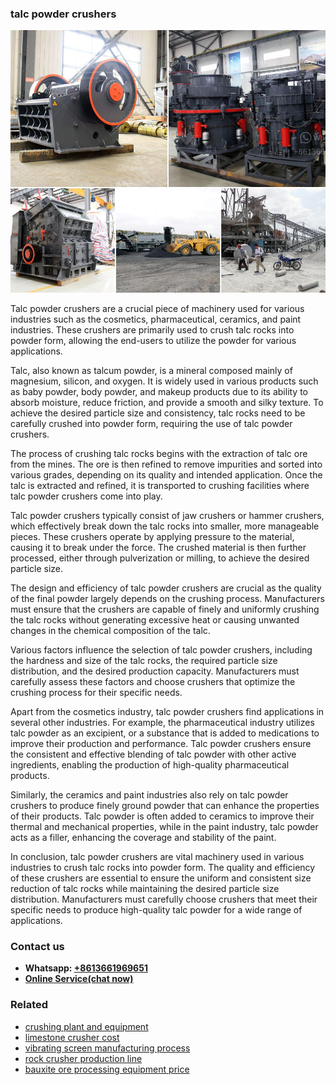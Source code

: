 <h3>talc powder crushers</h3><img src='1708323095.jpg' alt=''><p>Talc powder crushers are a crucial piece of machinery used for various industries such as the cosmetics, pharmaceutical, ceramics, and paint industries. These crushers are primarily used to crush talc rocks into powder form, allowing the end-users to utilize the powder for various applications.</p><p>Talc, also known as talcum powder, is a mineral composed mainly of magnesium, silicon, and oxygen. It is widely used in various products such as baby powder, body powder, and makeup products due to its ability to absorb moisture, reduce friction, and provide a smooth and silky texture. To achieve the desired particle size and consistency, talc rocks need to be carefully crushed into powder form, requiring the use of talc powder crushers.</p><p>The process of crushing talc rocks begins with the extraction of talc ore from the mines. The ore is then refined to remove impurities and sorted into various grades, depending on its quality and intended application. Once the talc is extracted and refined, it is transported to crushing facilities where talc powder crushers come into play.</p><p>Talc powder crushers typically consist of jaw crushers or hammer crushers, which effectively break down the talc rocks into smaller, more manageable pieces. These crushers operate by applying pressure to the material, causing it to break under the force. The crushed material is then further processed, either through pulverization or milling, to achieve the desired particle size.</p><p>The design and efficiency of talc powder crushers are crucial as the quality of the final powder largely depends on the crushing process. Manufacturers must ensure that the crushers are capable of finely and uniformly crushing the talc rocks without generating excessive heat or causing unwanted changes in the chemical composition of the talc.</p><p>Various factors influence the selection of talc powder crushers, including the hardness and size of the talc rocks, the required particle size distribution, and the desired production capacity. Manufacturers must carefully assess these factors and choose crushers that optimize the crushing process for their specific needs.</p><p>Apart from the cosmetics industry, talc powder crushers find applications in several other industries. For example, the pharmaceutical industry utilizes talc powder as an excipient, or a substance that is added to medications to improve their production and performance. Talc powder crushers ensure the consistent and effective blending of talc powder with other active ingredients, enabling the production of high-quality pharmaceutical products.</p><p>Similarly, the ceramics and paint industries also rely on talc powder crushers to produce finely ground powder that can enhance the properties of their products. Talc powder is often added to ceramics to improve their thermal and mechanical properties, while in the paint industry, talc powder acts as a filler, enhancing the coverage and stability of the paint.</p><p>In conclusion, talc powder crushers are vital machinery used in various industries to crush talc rocks into powder form. The quality and efficiency of these crushers are essential to ensure the uniform and consistent size reduction of talc rocks while maintaining the desired particle size distribution. Manufacturers must carefully choose crushers that meet their specific needs to produce high-quality talc powder for a wide range of applications.</p><h3>Contact us</h3><ul><li><strong>Whatsapp:&nbsp;<a href="https://wa.me/8613661969651">+8613661969651</a></strong></li><li><a href="https://swt.shibang-china.com/?git&amp;zhl&amp;talc powder crushers"><strong>Online Service(chat now)</strong></a></li></ul><h3>Related</h3><ul><li><a href='crushing plant and equipment.md'>crushing plant and equipment</a></li><li><a href='limestone crusher cost.md'>limestone crusher cost</a></li><li><a href='vibrating screen manufacturing process.md'>vibrating screen manufacturing process</a></li><li><a href='rock crusher production line.md'>rock crusher production line</a></li><li><a href='bauxite ore processing equipment price.md'>bauxite ore processing equipment price</a></li></ul>